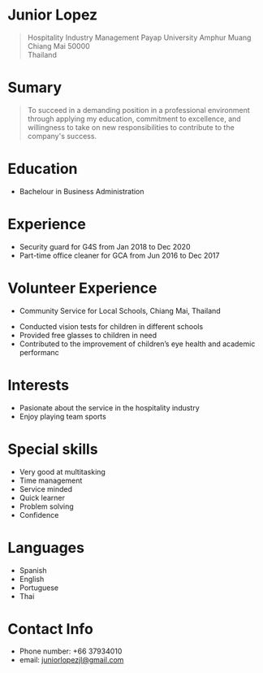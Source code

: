 
# Junior Lopez
> Hospitality Industry Management  Payap University
> Amphur Muang<br />
> Chiang Mai 50000<br />
> Thailand<br />

# Sumary 
> To succeed in a demanding position in a professional environment
through applying my education, commitment to excellence, and
willingness to take on new responsibilities to contribute to the company's
success.

# Education
*  Bachelour in Business Administration
  

# Experience
* Security guard for G4S from Jan 2018 to Dec 2020
* Part-time office cleaner for GCA from Jun 2016 to Dec 2017

# Volunteer Experience 
* Community Service for Local Schools, Chiang Mai, Thailand
- Conducted vision tests for children in different schools
- Provided free glasses to children in need
- Contributed to the improvement of children’s eye health and
academic performanc


# Interests
* Pasionate about the service in the hospitality industry 
* Enjoy playing team sports 

# Special skills
* Very good at multitasking
* Time management
* Service minded 
* Quick learner
* Problem solving
* Confidence

# Languages 
* Spanish
* English
* Portuguese 
* Thai

# Contact Info
* Phone number: +66 37934010
* email: juniorlopezjl@gmail.com

